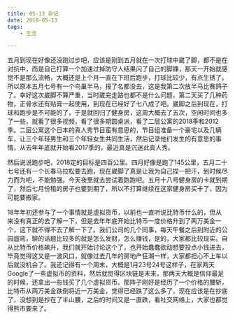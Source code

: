 ```yaml
---
title: 05-13 杂记
date: 2018-05-13
tags: 
	- 生活 

---
```


五月到现在好像还没跑过步吧，应该是刚到五月就在一次打球中崴了脚，都不是在对抗中，而是自己打算一个加速过掉防守人结果闪了自己的脚踝，那天一开始就感觉不是那么流畅，大概还是上个月一直在下班后跑步，打球比较少，有点生锈了。所以原本五月七号有一个鸟巢半马，报了名都没去，这是我第二次放半马比赛鸽子了。幸好这次崴脚不算严重，当时崴完走路也都不是什么问题，第二天买了几种药物，正骨水还有贴膏一起使用，到现在已经好了七八成了吧。崴脚之后到现在，打球和跑步是不可能的了，于是就回归了健身房，这周大概去了五次，空闲时间也多了一些，就看了很多视频，看了很多期圆桌派，看了二层公寓的2018季和2012季。二层公寓这个日本的真人秀节目蛮有意思的，节目组准备一个豪宅以及几辆车，让三个年轻男生和三个年轻女生共同生活，然后记录他们发生的有意思的事情，从去年年底就开始看2017季的，最近真是沉迷此真人秀。


然后说说跑步吧，2018定的目标是四百公里。四月好像是跑了145公里，五月二十七号还有一个长春马拉松要去跑，现在崴脚了真是让我为自己捏一把汗，到时候尽力而为吧，不能勉强。今天夜里就去尝试着跑跑吧。五月十八号健身房的卡就到期了，然后七月份租的房子也要到期了，所以不打算继续在这家健身房买卡了，因为可能要搬家。

18年年初还参与了一个事情就是虚拟货币，以前也一直听说比特币什么的，但从来没有真正的去了解一下，但是去年年底开始比特币一度价格升到了两万美金一个，这下就不得不去了解一下了。我们公司的几个同事，每天午餐之后到附近的公园遛弯，聊的话题比较多的就是怎么发财，怎么赚钱，是的，大家都比较现实。自从比特币价格飙升，我们就开始讨论这个了，也开始蠢蠢欲动想要投点小钱进去，毕竟觉得这又是一波风口，就像过去几年的房地产狂潮一样，大家都担心不上车以后就没机会了。我还记得有一个周末，大概是1月23号24号这样子，在家两天Google了一些虚拟币的资料，然后就觉得区块链是未来，那两天大概是信仰最足的时候，还拿出一些钱买了几个虚拟货币。那阵子刚好是经历了一个价格的腰斩，比特币从两万美金跌倒将近一万美金，觉得已经跌了这么多了，现在应该是在抄底了，没想到是抄在了半山腰，之后的时间又是一直跌，看社交网络上，大家也都觉得熊市要来了。